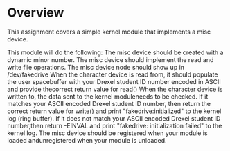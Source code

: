 # Overview
This assignment covers a simple kernel module that implements a misc device.

This module will do the following:
	The misc device should be created with a dynamic minor number.
	The misc device should implement the read and write file operations.
	The misc device node should show up in /dev/fakedrive
	When the character device is read from, it should populate the user spacebuffer with your Drexel student ID number encoded in ASCII and provide thecorrect return value for read()
		When the character device is written to, the data sent to the kernel moduleneeds to be checked. If it matches your ASCII encoded Drexel student ID number, then return the correct return value for write() and print "fakedrive:initialized" to the kernel log (ring buffer).
		If it does not match your ASCII encoded Drexel student ID number,then return -EINVAL and print "fakedrive: initialization failed" to the kernel log.
	The misc device should be registered when your module is loaded andunregistered when your module is unloaded.
